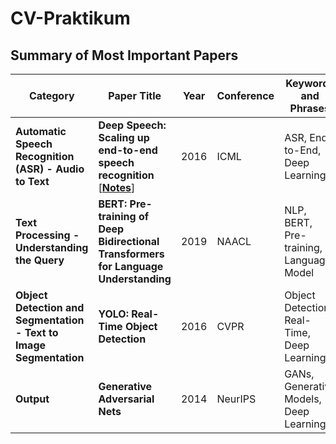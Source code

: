 # CV-Praktikum

## Summary of Most Important Papers

| Category | Paper Title | Year | Conference | Keywords and Phrases | Link |
|----------|-------------|------|------------|----------------------|------|
| **Automatic Speech Recognition (ASR) - Audio to Text** | **Deep Speech: Scaling up end-to-end speech recognition** [[**Notes**](notes/houlsby2019.md)] | 2016 | ICML | ASR, End-to-End, Deep Learning | [Link](https://arxiv.org/abs/1412.5567) |
| **Text Processing - Understanding the Query** | **BERT: Pre-training of Deep Bidirectional Transformers for Language Understanding** | 2019 | NAACL | NLP, BERT, Pre-training, Language Model | [Link](https://arxiv.org/abs/1810.04805) |
| **Object Detection and Segmentation - Text to Image Segmentation** | **YOLO: Real-Time Object Detection** | 2016 | CVPR | Object Detection, Real-Time, Deep Learning | [Link](https://arxiv.org/abs/1506.02640) |
| **Output** | **Generative Adversarial Nets** | 2014 | NeurIPS | GANs, Generative Models, Deep Learning | [Link](https://arxiv.org/abs/1406.2661) |




